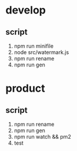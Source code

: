 # develop

## script
1. npm run minifile
2. node src/watermark.js
3. npm run rename
4. npm run gen

# product

## script
1. npm run rename
2. npm run gen
3. npm run watch && pm2
4. test